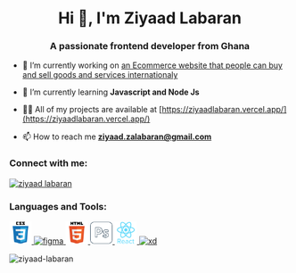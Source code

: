 <h1 align="center">Hi 👋, I'm Ziyaad Labaran</h1>
<h3 align="center">A passionate frontend developer from Ghana</h3>

- 🔭 I’m currently working on [an Ecommerce website that people can buy and sell goods and services internationaly](https://ziyaad-ecommerce.vercel.app/)

- 🌱 I’m currently learning **Javascript and Node Js**

- 👨‍💻 All of my projects are available at [https://ziyaadlabaran.vercel.app/](https://ziyaadlabaran.vercel.app/)

- 📫 How to reach me **ziyaad.zalabaran@gmail.com**

<h3 align="left">Connect with me:</h3>
<p align="left">
<a href="https://linkedin.com/in/ziyaad labaran" target="blank"><img align="center" src="https://raw.githubusercontent.com/rahuldkjain/github-profile-readme-generator/master/src/images/icons/Social/linked-in-alt.svg" alt="ziyaad labaran" height="30" width="40" /></a>
</p>

<h3 align="left">Languages and Tools:</h3>
<p align="left"> <a href="https://www.w3schools.com/css/" target="_blank" rel="noreferrer"> <img src="https://raw.githubusercontent.com/devicons/devicon/master/icons/css3/css3-original-wordmark.svg" alt="css3" width="40" height="40"/> </a> <a href="https://www.figma.com/" target="_blank" rel="noreferrer"> <img src="https://www.vectorlogo.zone/logos/figma/figma-icon.svg" alt="figma" width="40" height="40"/> </a> <a href="https://www.w3.org/html/" target="_blank" rel="noreferrer"> <img src="https://raw.githubusercontent.com/devicons/devicon/master/icons/html5/html5-original-wordmark.svg" alt="html5" width="40" height="40"/> </a> <a href="https://www.photoshop.com/en" target="_blank" rel="noreferrer"> <img src="https://raw.githubusercontent.com/devicons/devicon/master/icons/photoshop/photoshop-line.svg" alt="photoshop" width="40" height="40"/> </a> <a href="https://reactjs.org/" target="_blank" rel="noreferrer"> <img src="https://raw.githubusercontent.com/devicons/devicon/master/icons/react/react-original-wordmark.svg" alt="react" width="40" height="40"/> </a> <a href="https://www.adobe.com/products/xd.html" target="_blank" rel="noreferrer"> <img src="https://cdn.worldvectorlogo.com/logos/adobe-xd.svg" alt="xd" width="40" height="40"/> </a> </p>

<p><img align="center" src="https://github-readme-stats.vercel.app/api/top-langs?username=ziyaad-labaran&show_icons=true&locale=en&layout=compact" alt="ziyaad-labaran" /></p>
